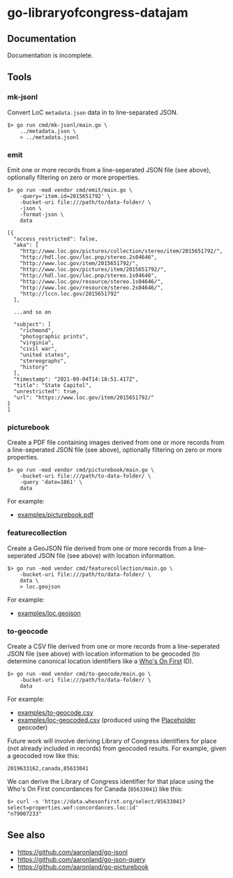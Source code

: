# go-libraryofcongress-datajam

## Documentation

Documentation is incomplete.

## Tools

### mk-jsonl

Convert LoC `metadata.json` data in to line-separated JSON.

```
$> go run cmd/mk-jsonl/main.go \
	../metadata.json \
	> ../metadata.jsonl
```

### emit

Emit one or more records from a line-seperated JSON file (see above), optionally filtering on zero or more properties.

```
$> go run -mod vendor cmd/emit/main.go \
	-query='item.id=2015651792' \
	-bucket-uri file:///path/to/data-folder/ \
	-json \
	-format-json \
	data

[{
  "access_restricted": false,
  "aka": [
    "http://www.loc.gov/pictures/collection/stereo/item/2015651792/",
    "http://hdl.loc.gov/loc.pnp/stereo.2s04646",
    "http://www.loc.gov/item/2015651792/",
    "http://www.loc.gov/pictures/item/2015651792/",
    "http://hdl.loc.gov/loc.pnp/stereo.1s04646",
    "http://www.loc.gov/resource/stereo.1s04646/",
    "http://www.loc.gov/resource/stereo.2s04646/",
    "http://lccn.loc.gov/2015651792"
  ],

  ...and so on

  "subject": [
    "richmond",
    "photographic prints",
    "virginia",
    "civil war",
    "united states",
    "stereographs",
    "history"
  ],
  "timestamp": "2021-09-04T14:18:51.417Z",
  "title": "State Capitol",
  "unrestricted": true,
  "url": "https://www.loc.gov/item/2015651792/"
}
]
```

### picturebook

Create a PDF file containing images derived from one or more records from a line-seperated JSON file (see above), optionally filtering on zero or more properties.

```
$> go run -mod vendor cmd/picturebook/main.go \
	-bucket-uri file:///path/to-data-folder/ \
	-query 'date=1861' \
	data
```

For example:

* [examples/picturebook.pdf](examples/picturebook.pdf)

### featurecollection

Create a GeoJSON file derived from one or more records from a line-seperated JSON file (see above) with location information.

```
$> go run -mod vendor cmd/featurecollection/main.go \
	-bucket-uri file:///path/to/data-folder/ \
	data \
	> loc.geojson
```

For example:

* [examples/loc.geojson](examples/loc.geojson)

### to-geocode

Create a CSV file derived from one or more records from a line-seperated JSON file (see above) with location information to be geocoded (to determine canonical location identifiers like a [Who's On First](https://whosonfirst.org) ID).

```
$> go run -mod vendor cmd/to-geocode/main.go \
	-bucket-uri file:///path/to/data-folder/ \
	data
```

For example:

* [examples/to-geocode.csv](examples/to-geocode.csv)
* [examples/loc-geocoded.csv](examples/loc-geocoded.csv) (produced using the [Placeholder](https://github.com/pelias/placeholder) geocoder)

Future work will involve deriving Library of Congress identifiers for place (not already included in records) from geocoded results. For example, given a geocoded row like this:

```
2019633162,canada,85633041
```

We can derive the Library of Congress identifier for that place using the Who's On First concordances for Canada (`85633041`) like this:

```
$> curl -s 'https://data.whosonfirst.org/select/85633041?select=properties.wof:concordances.loc:id'
"n79007233"
```

## See also

* https://github.com/aaronland/go-jsonl
* https://github.com/aaronland/go-json-query
* https://github.com/aaronland/go-picturebook